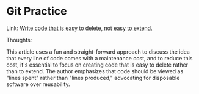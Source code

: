 # Git Practice

Link: 
[Write code that is easy to delete, not easy to extend.](https://programmingisterrible.com/post/139222674273/write-code-that-is-easy-to-delete-not-easy-to)


Thoughts:

This article uses a fun and straight-forward approach to discuss the idea that every line of code comes with a maintenance cost, and to reduce this cost, it's essential to focus on creating code that is easy to delete rather than to extend. The author emphasizes that code should be viewed as "lines spent" rather than "lines produced," advocating for disposable software over reusability. 